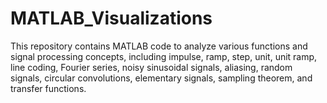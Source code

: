 # MATLAB_Visualizations
This repository contains MATLAB code to analyze various functions and signal processing concepts, including impulse, ramp, step, unit, unit ramp, line coding, Fourier series, noisy sinusoidal signals, aliasing, random signals, circular convolutions, elementary signals, sampling theorem, and transfer functions.
